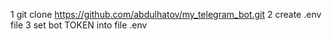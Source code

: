 1  git clone https://github.com/abdulhatov/my_telegram_bot.git
2  create .env file
3  set bot TOKEN into file .env 
